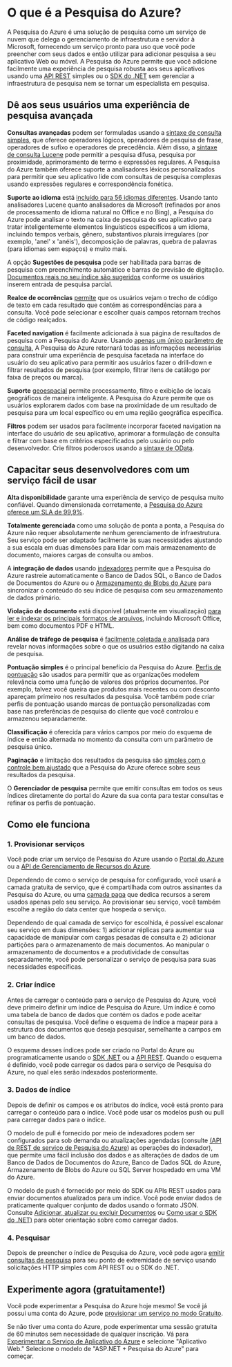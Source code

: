 <properties
	pageTitle="O que é a Pesquisa do Azure | Microsoft Azure | Serviço de pesquisa de nuvem hospedado"
	description="A Pesquisa do Azure é um serviço de pesquisa em nuvem hospedado totalmente gerenciado. Saiba mais nesta visão geral do recurso."
	services="search"
	authors="ashmaka"
	documentationCenter=""/>

<tags
	ms.service="search"
	ms.devlang="NA"
	ms.workload="search"
	ms.topic="article"
	ms.tgt_pltfrm="na"
	ms.date="02/09/2016"
	ms.author="ashmaka"/>

# O que é a Pesquisa do Azure?
A Pesquisa do Azure é uma solução de pesquisa como um serviço de nuvem que delega o gerenciamento de infraestrutura e servidor à Microsoft, fornecendo um serviço pronto para uso que você pode preencher com seus dados e então utilizar para adicionar pesquisa a seu aplicativo Web ou móvel. A Pesquisa do Azure permite que você adicione facilmente uma experiência de pesquisa robusta aos seus aplicativos usando uma [API REST](https://msdn.microsoft.com/library/azure/dn798935.aspx) simples ou o [SDK do .NET](search-howto-dotnet-sdk.md) sem gerenciar a infraestrutura de pesquisa nem se tornar um especialista em pesquisa.

## Dê aos seus usuários uma experiência de pesquisa avançada

**Consultas avançadas** podem ser formuladas usando a [sintaxe de consulta simples](https://msdn.microsoft.com/library/azure/dn798920.aspx), que oferece operadores lógicos, operadores de pesquisa de frase, operadores de sufixo e operadores de precedência. Além disso, a [sintaxe de consulta Lucene](https://msdn.microsoft.com/library/azure/mt589323.aspx) pode permitir a pesquisa difusa, pesquisa por proximidade, aprimoramento de termo e expressões regulares. A Pesquisa do Azure também oferece suporte a analisadores léxicos personalizados para permitir que seu aplicativo lide com consultas de pesquisa complexas usando expressões regulares e correspondência fonética.

**Suporte ao idioma** está [incluído para 56 idiomas diferentes](https://msdn.microsoft.com/library/azure/dn879793.aspx). Usando tanto analisadores Lucene quanto analisadores da Microsoft (refinados por anos de processamento de idioma natural no Office e no Bing), a Pesquisa do Azure pode analisar o texto na caixa de pesquisa do seu aplicativo para tratar inteligentemente elementos linguísticos específicos a um idioma, incluindo tempos verbais, gênero, substantivos plurais irregulares (por exemplo, 'anel' x 'anéis'), decomposição de palavras, quebra de palavras (para idiomas sem espaços) e muito mais.

A opção **Sugestões de pesquisa** pode ser habilitada para barras de pesquisa com preenchimento automático e barras de previsão de digitação. [Documentos reais no seu índice são sugeridos](https://msdn.microsoft.com/library/azure/dn798936.aspx) conforme os usuários inserem entrada de pesquisa parcial.

**Realce de ocorrências** [permite](https://msdn.microsoft.com/library/azure/dn798927.aspx) que os usuários vejam o trecho de código de texto em cada resultado que contém as correspondências para a consulta. Você pode selecionar e escolher quais campos retornam trechos de código realçados.

**Faceted navigation** é facilmente adicionada à sua página de resultados de pesquisa com a Pesquisa do Azure. Usando [apenas um único parâmetro de consulta](https://msdn.microsoft.com/library/azure/dn798927.aspx), A Pesquisa do Azure retornará todas as informações necessárias para construir uma experiência de pesquisa facetada na interface do usuário do seu aplicativo para permitir aos usuários fazer o drill-down e filtrar resultados de pesquisa (por exemplo, filtrar itens de catálogo por faixa de preços ou marca).

**Suporte** [geoespacial](search-create-geospatial.md) permite processamento, filtro e exibição de locais geográficos de maneira inteligente. A Pesquisa do Azure permite que os usuários explorarem dados com base na proximidade de um resultado de pesquisa para um local específico ou em uma região geográfica específica.

**Filtros** podem ser usados para facilmente incorporar faceted navigation na interface do usuário de seu aplicativo, aprimorar a formulação de consulta e filtrar com base em critérios especificados pelo usuário ou pelo desenvolvedor. Crie filtros poderosos usando a [sintaxe de OData](https://msdn.microsoft.com/library/azure/dn798921.aspx).

## Capacitar seus desenvolvedores com um serviço fácil de usar

**Alta disponibilidade** garante uma experiência de serviço de pesquisa muito confiável. Quando dimensionada corretamente, a [Pesquisa do Azure oferece um SLA de 99,9%](https://azure.microsoft.com/support/legal/sla/search/v1_0/).

**Totalmente gerenciada** como uma solução de ponta a ponta, a Pesquisa do Azure não requer absolutamente nenhum gerenciamento de infraestrutura. Seu serviço pode ser adaptado facilmente às suas necessidades ajustando a sua escala em duas dimensões para lidar com mais armazenamento de documento, maiores cargas de consulta ou ambos.

A **integração de dados** usando [indexadores](https://msdn.microsoft.com/library/azure/dn946891.aspx) permite que a Pesquisa do Azure rastreie automaticamente o Banco de Dados SQL, o Banco de Dados de Documentos do Azure ou o [Armazenamento de Blobs do Azure](search-howto-indexing-azure-blob-storage.md) para sincronizar o conteúdo do seu índice de pesquisa com seu armazenamento de dados primário.

**Violação de documento** está disponível (atualmente em visualização) [para ler e indexar os principais formatos de arquivos](search-howto-indexing-azure-blob-storage.md), incluindo Microsoft Office, bem como documentos PDF e HTML.

**Análise de tráfego de pesquisa** é [facilmente coletada e analisada](search-traffic-analytics.md) para revelar novas informações sobre o que os usuários estão digitando na caixa de pesquisa.

**Pontuação simples** é o principal benefício da Pesquisa do Azure. [Perfis de pontuação](https://msdn.microsoft.com/library/azure/dn798928.aspx) são usados para permitir que as organizações modelem relevância como uma função de valores dos próprios documentos. Por exemplo, talvez você queira que produtos mais recentes ou com desconto apareçam primeiro nos resultados da pesquisa. Você também pode criar perfis de pontuação usando marcas de pontuação personalizadas com base nas preferências de pesquisa do cliente que você controlou e armazenou separadamente.

**Classificação** é oferecida para vários campos por meio do esquema de índice e então alternada no momento da consulta com um parâmetro de pesquisa único.

**Paginação** e limitação dos resultados da pesquisa são [simples com o controle bem ajustado](search-pagination-page-layout.md) que a Pesquisa do Azure oferece sobre seus resultados da pesquisa.

O **Gerenciador de pesquisa** permite que emitir consultas em todos os seus índices diretamente do portal do Azure da sua conta para testar consultas e refinar os perfis de pontuação.

## Como ele funciona

### 1\. Provisionar serviços
Você pode criar um serviço de Pesquisa do Azure usando o [Portal do Azure](https://portal.azure.com/) ou a [API de Gerenciamento de Recursos do Azure](https://msdn.microsoft.com/library/azure/dn832684.aspx).

Dependendo de como o serviço de pesquisa for configurado, você usará a camada gratuita de serviço, que é compartilhada com outros assinantes da Pesquisa do Azure, ou uma [camada paga](https://azure.microsoft.com/pricing/details/search/) que dedica recursos a serem usados apenas pelo seu serviço. Ao provisionar seu serviço, você também escolhe a região do data center que hospeda o serviço.

Dependendo de qual camada de serviço for escolhida, é possível escalonar seu serviço em duas dimensões: 1) adicionar réplicas para aumentar sua capacidade de manipular com cargas pesadas de consulta e 2) adicionar partições para o armazenamento de mais documentos. Ao manipular o armazenamento de documentos e a produtividade de consultas separadamente, você pode personalizar o serviço de pesquisa para suas necessidades específicas.

### 2\. Criar índice
Antes de carregar o conteúdo para o serviço de Pesquisa do Azure, você deve primeiro definir um índice de Pesquisa do Azure. Um índice é como uma tabela de banco de dados que contém os dados e pode aceitar consultas de pesquisa. Você define o esquema de índice a mapear para a estrutura dos documentos que deseja pesquisar, semelhante a campos em um banco de dados.

O esquema desses índices pode ser criado no Portal do Azure ou programaticamente usando o [SDK .NET](search-howto-dotnet-sdk.md) ou a [API REST](https://msdn.microsoft.com/library/azure/dn798941.aspx). Quando o esquema é definido, você pode carregar os dados para o serviço de Pesquisa do Azure, no qual eles serão indexados posteriormente.

### 3\. Dados de índice
Depois de definir os campos e os atributos do índice, você está pronto para carregar o conteúdo para o índice. Você pode usar os modelos push ou pull para carregar dados para o índice.

O modelo de pull é fornecido por meio de indexadores podem ser configurados para sob demanda ou atualizações agendadas (consulte [(API de REST de serviço de Pesquisa do Azure](https://msdn.microsoft.com/library/azure/dn946891.aspx)) as operações do indexador), que permite uma fácil inclusão dos dados e as alterações de dados de um Banco de Dados de Documentos do Azure, Banco de Dados SQL do Azure, Armazenamento de Blobs do Azure ou SQL Server hospedado em uma VM do Azure.

O modelo de push é fornecido por meio do SDK ou APIs REST usados para enviar documentos atualizados para um índice. Você pode enviar dados de praticamente qualquer conjunto de dados usando o formato JSON. Consulte [Adicionar, atualizar ou excluir Documentos](https://msdn.microsoft.com/library/azure/dn798930.aspx) ou [Como usar o SDK do .NET)](search-howto-dotnet-sdk.md) para obter orientação sobre como carregar dados.

### 4\. Pesquisar
Depois de preencher o índice de Pesquisa do Azure, você pode agora [emitir consultas de pesquisa](https://msdn.microsoft.com/library/azure/dn798927.aspx) para seu ponto de extremidade de serviço usando solicitações HTTP simples com API REST ou o SDK do .NET.

## Experimente agora (gratuitamente!)
Você pode experimentar a Pesquisa do Azure hoje mesmo! Se você já possui uma conta do Azure, pode [provisionar um serviço no modo Gratuito](search-create-service-portal.md).

Se não tiver uma conta do Azure, pode experimentar uma sessão gratuita de 60 minutos sem necessidade de qualquer inscrição. Vá para [Experimentar o Serviço de Aplicativo do Azure](http://go.microsoft.com/fwlink/p/?LinkId=618214) e selecione "Aplicativo Web." Selecione o modelo de "ASP.NET + Pesquisa do Azure" para começar.

<!---HONumber=AcomDC_0211_2016-->
